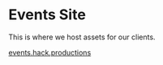 # Events Site

This is where we host assets for our clients.

[events.hack.productions](https://events.hack.productions)
